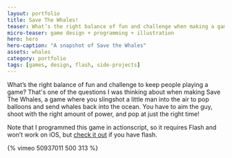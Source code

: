 ```yaml
---
layout: portfolio
title: Save The Whales!
teaser: What’s the right balance of fun and challenge when making a game?
micro-teaser: game design + programming + illustration
hero: hero
hero-caption: "A snapshot of Save the Whales"
assets: whales
category: portfolio
tags: [games, design, flash, side-projects]
---
```


What’s the right balance of fun and challenge to keep people playing a game? That's one of the questions I was thinking about when making Save The Whales, a game where you slingshot a little man into the air to pop balloons and send whales back into the ocean. You have to aim the guy, shoot with the right amount of power, and pop at just the right time!

Note that I programmed this game in actionscript, so it requires Flash and won’t work on iOS, but <a href="http://www.adamkiryk.com/projects/elephants/" target="_blank">check it out</a> if you have flash.

{% vimeo 50937011 500 313 %}